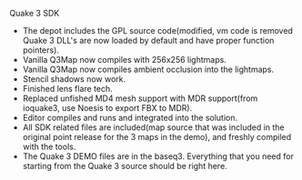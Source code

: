 Quake 3 SDK
   * The depot includes the GPL source code(modified, vm code is removed Quake 3 DLL's are now loaded by default and have proper function pointers).
   * Vanilla Q3Map now compiles with 256x256 lightmaps.
   * Vanilla Q3Map now compiles ambient occlusion into the lightmaps.
   * Stencil shadows now work.
   * Finished lens flare tech. 
   * Replaced unfished MD4 mesh support with MDR support(from ioquake3, use Noesis to export FBX to MDR). 
   * Editor compiles and runs and integrated into the solution.
   * All SDK related files are included(map source that was included in the original point release for the 3 maps in the demo), and freshly compiled with the tools.
   * The Quake 3 DEMO files are in the baseq3.
Everything that you need for starting from the Quake 3 source should be right here. 
